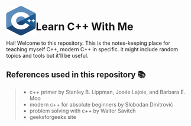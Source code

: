 
<img src=./images/c.svg align=left width=80 height=80>

# Learn C++ With Me 

Hai! Welcome to this repository. This is the notes-keeping place for teaching myself C++, modern C++ in specific. it might include random topics and tools but it'll be useful.

## References used in this repository 📚
> - c++ primer by Stanley B. Lippman, Josée Lajoie, and Barbara E. Moo
> - modern c++ for absolute beginners by Slobodan Dmitrović
> - problem solving with c++ by Walter Savitch
> - geeksforgeeks site
